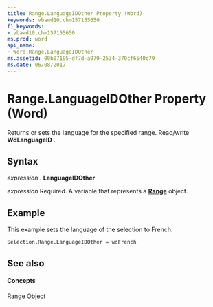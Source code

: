 ```yaml
---
title: Range.LanguageIDOther Property (Word)
keywords: vbawd10.chm157155650
f1_keywords:
- vbawd10.chm157155650
ms.prod: word
api_name:
- Word.Range.LanguageIDOther
ms.assetid: 00b07195-df7d-a979-2534-370cf6540c79
ms.date: 06/08/2017
---
```



# Range.LanguageIDOther Property (Word)

Returns or sets the language for the specified range. Read/write  **WdLanguageID** .


## Syntax

 _expression_ . **LanguageIDOther**

 _expression_ Required. A variable that represents a **[Range](Word.Range.md)** object.


## Example

This example sets the language of the selection to French.


```
Selection.Range.LanguageIDOther = wdFrench
```


## See also


#### Concepts


[Range Object](Word.Range.md)

